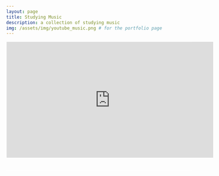 ```yaml
---
layout: page
title: Studying Music
description: a collection of studying music
img: /assets/img/youtube_music.png # for the portfolio page
---
```


<div class="img_row" id="studying_music" align="center" style="height:350px;border: thin solid white">
    <iframe width="560" height="315" src="https://www.youtube.com/embed/videoseries?list=PLf-1eex09p0cMtz1x5ONigy0veGIqiy36" frameborder="0" gesture="media" allowfullscreen></iframe>
</div>
